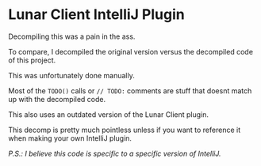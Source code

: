 # Lunar Client IntelliJ Plugin

Decompiling this was a pain in the ass.

To compare, I decompiled the original version versus the decompiled code of this project.

This was unfortunately done manually.

Most of the `TODO()` calls or `// TODO:` comments are stuff that doesnt match up with the decompiled code.

This also uses an outdated version of the Lunar Client plugin.

This decomp is pretty much pointless unless if you want to reference it when making your own IntelliJ plugin.

*P.S.: I believe this code is specific to a specific version of IntelliJ.*
